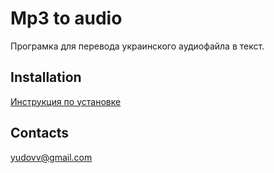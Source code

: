 # Mp3 to audio

Програмка для перевода украинского аудиофайла в текст.

## Installation
[Инструкция по установке](https://telegra.ph/Konvertaciya-v-tekst-09-15)

## Contacts
yudovv@gmail.com